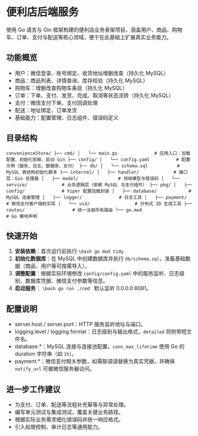 # 便利店后端服务

使用 Go 语言与 Gin 框架构建的便利店业务骨架项目，涵盖用户、商品、购物车、订单、支付与配送等核心领域，便于在此基础上扩展真实业务能力。

## 功能概览
- 用户：微信登录、账号绑定、收货地址增删改查（持久化 MySQL）
- 商品：商品列表、详情查询、库存校验（持久化 MySQL）
- 购物车：增删改查购物车条目（持久化 MySQL）
- 订单：下单、支付、发货、完成、取消等状态流转（持久化 MySQL）
- 支付：微信支付下单、支付回调处理
- 配送：地址绑定、订单发货
- 基础能力：配置管理、日志组件、错误码定义

## 目录结构
`
convenienceStore/
├── cmd/
│   └── main.go              # 应用入口：加载配置、初始化依赖、启动 Gin
├── config/
│   └── config.yaml          # 配置示例（服务、日志、数据库、支付）
├── db/
│   └── schema.sql           # MySQL 表结构初始化脚本
├── internal/
│   ├── handler/             # 接口层：Gin 处理器
│   ├── model/               # 领域模型与错误码
│   └── service/             # 业务逻辑层（依赖 MySQL 与支付组件）
├── pkg/
│   ├── config/              # Viper 配置加载封装
│   ├── database/            # MySQL 连接管理
│   ├── logger/              # 日志工具
│   ├── payment/             # 微信支付客户端桩实现
│   └── uid/                 # 分布式 ID 生成工具
├── routes/                  # 统一注册所有路由
└── go.mod                   # Go 模块声明
`

## 快速开始
1. **安装依赖**：首次运行前执行
   `\bash
   go mod tidy
   `
2. **初始化数据库**：在 MySQL 中创建数据库并执行 `db/schema.sql`，准备基础数据（商品、用户等可按需导入）。
3. **调整配置**：根据实际环境修改 `config/config.yaml` 中的服务监听、日志级别、数据库凭据、微信支付参数等信息。
4. **启动服务**：
   `\bash
   go run ./cmd
   `
   默认监听 0.0.0.0:8081。

## 配置说明
- server.host / server.port：HTTP 服务监听地址与端口。
- logging.level / logging.format：日志级别与输出格式，`detailed` 将附带短文件名。
- database.*：MySQL 连接与连接池配置，`conn_max_lifetime` 使用 Go 的 duration 字符串（如 `1h`）。
- payment.*：微信支付相关参数，如需联调请替换为真实凭据，并确保 `notify_url` 可被微信服务器访问。

## 进一步工作建议
- 为支付、订单、配送等流程补充幂等与异常处理。
- 编写单元测试与集成测试，覆盖关键业务路径。
- 根据实际业务需求细化错误码并统一响应格式。
- 引入权限控制、审计日志等通用能力。